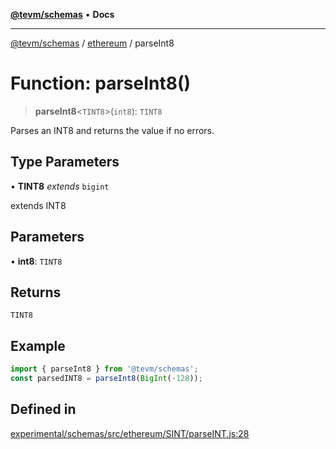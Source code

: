 [**@tevm/schemas**](../../README.md) • **Docs**

***

[@tevm/schemas](../../modules.md) / [ethereum](../README.md) / parseInt8

# Function: parseInt8()

> **parseInt8**\<`TINT8`\>(`int8`): `TINT8`

Parses an INT8 and returns the value if no errors.

## Type Parameters

• **TINT8** *extends* `bigint`

extends INT8

## Parameters

• **int8**: `TINT8`

## Returns

`TINT8`

## Example

```ts
import { parseInt8 } from '@tevm/schemas';
const parsedINT8 = parseInt8(BigInt(-128));
```

## Defined in

[experimental/schemas/src/ethereum/SINT/parseINT.js:28](https://github.com/evmts/tevm-monorepo/blob/main/experimental/schemas/src/ethereum/SINT/parseINT.js#L28)
